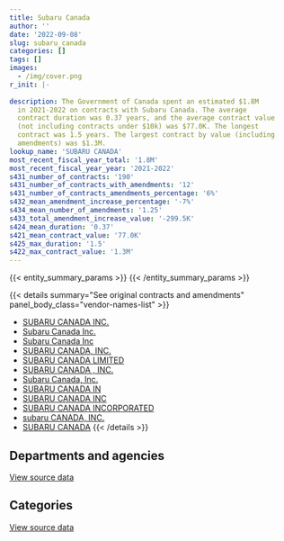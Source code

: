```yaml
---
title: Subaru Canada
author: ''
date: '2022-09-08'
slug: subaru_canada
categories: []
tags: []
images:
  - /img/cover.png
r_init: |-
  
description: The Government of Canada spent an estimated $1.8M
  in 2021-2022 on contracts with Subaru Canada. The average
  contract duration was 0.37 years, and the average contract value
  (not including contracts under $10k) was $77.0K. The longest
  contract was 1.5 years. The largest contract by value (including
  amendments) was $1.3M.
lookup_name: 'SUBARU CANADA'
most_recent_fiscal_year_total: '1.8M'
most_recent_fiscal_year_year: '2021-2022'
s431_number_of_contracts: '190'
s431_number_of_contracts_with_amendments: '12'
s431_number_of_contracts_amendments_percentage: '6%'
s432_mean_amendment_increase_percentage: '-7%'
s434_mean_number_of_amendments: '1.25'
s433_total_amendment_increase_value: '-299.5K'
s424_mean_duration: '0.37'
s421_mean_contract_value: '77.0K'
s425_max_duration: '1.5'
s422_max_contract_value: '1.3M'
---
```


<script src="/rmarkdown-libs/htmlwidgets/htmlwidgets.js"></script>
<link href="/rmarkdown-libs/datatables-css/datatables-crosstalk.css" rel="stylesheet" />
<script src="/rmarkdown-libs/datatables-binding/datatables.js"></script>
<script src="/rmarkdown-libs/jquery/jquery-3.6.0.min.js"></script>
<link href="/rmarkdown-libs/dt-core-bootstrap/css/dataTables.bootstrap.min.css" rel="stylesheet" />
<link href="/rmarkdown-libs/dt-core-bootstrap/css/dataTables.bootstrap.extra.css" rel="stylesheet" />
<script src="/rmarkdown-libs/dt-core-bootstrap/js/jquery.dataTables.min.js"></script>
<script src="/rmarkdown-libs/dt-core-bootstrap/js/dataTables.bootstrap.min.js"></script>
<link href="/rmarkdown-libs/crosstalk/css/crosstalk.min.css" rel="stylesheet" />
<script src="/rmarkdown-libs/crosstalk/js/crosstalk.min.js"></script>
<script src="/rmarkdown-libs/htmlwidgets/htmlwidgets.js"></script>
<link href="/rmarkdown-libs/datatables-css/datatables-crosstalk.css" rel="stylesheet" />
<script src="/rmarkdown-libs/datatables-binding/datatables.js"></script>
<script src="/rmarkdown-libs/jquery/jquery-3.6.0.min.js"></script>
<link href="/rmarkdown-libs/dt-core-bootstrap/css/dataTables.bootstrap.min.css" rel="stylesheet" />
<link href="/rmarkdown-libs/dt-core-bootstrap/css/dataTables.bootstrap.extra.css" rel="stylesheet" />
<script src="/rmarkdown-libs/dt-core-bootstrap/js/jquery.dataTables.min.js"></script>
<script src="/rmarkdown-libs/dt-core-bootstrap/js/dataTables.bootstrap.min.js"></script>
<link href="/rmarkdown-libs/crosstalk/css/crosstalk.min.css" rel="stylesheet" />
<script src="/rmarkdown-libs/crosstalk/js/crosstalk.min.js"></script>

{{< entity_summary_params >}}
{{< /entity_summary_params >}}

{{< details summary="See original contracts and amendments" panel_body_class="vendor-names-list" >}}
- [SUBARU CANADA INC.](https://search.open.canada.ca/en/ct/?sort=contract_value_f%20desc&page=1&search_text=%22SUBARU%20CANADA%20INC.%22)
- [Subaru Canada Inc.](https://search.open.canada.ca/en/ct/?sort=contract_value_f%20desc&page=1&search_text=%22Subaru%20Canada%20Inc.%22)
- [Subaru Canada Inc](https://search.open.canada.ca/en/ct/?sort=contract_value_f%20desc&page=1&search_text=%22Subaru%20Canada%20Inc%22)
- [SUBARU CANADA, INC.](https://search.open.canada.ca/en/ct/?sort=contract_value_f%20desc&page=1&search_text=%22SUBARU%20CANADA%2c%20INC.%22)
- [SUBARU CANADA LIMITED](https://search.open.canada.ca/en/ct/?sort=contract_value_f%20desc&page=1&search_text=%22SUBARU%20CANADA%20LIMITED%22)
- [SUBARU CANADA , INC.](https://search.open.canada.ca/en/ct/?sort=contract_value_f%20desc&page=1&search_text=%22SUBARU%20CANADA%20%2c%20INC.%22)
- [Subaru Canada, Inc.](https://search.open.canada.ca/en/ct/?sort=contract_value_f%20desc&page=1&search_text=%22Subaru%20Canada%2c%20Inc.%22)
- [SUBARU CANADA IN](https://search.open.canada.ca/en/ct/?sort=contract_value_f%20desc&page=1&search_text=%22SUBARU%20CANADA%20IN%22)
- [SUBARU CANADA INC](https://search.open.canada.ca/en/ct/?sort=contract_value_f%20desc&page=1&search_text=%22SUBARU%20CANADA%20INC%22)
- [SUBARU CANADA INCORPORATED](https://search.open.canada.ca/en/ct/?sort=contract_value_f%20desc&page=1&search_text=%22SUBARU%20CANADA%20INCORPORATED%22)
- [subaru CANADA, INC.](https://search.open.canada.ca/en/ct/?sort=contract_value_f%20desc&page=1&search_text=%22subaru%20CANADA%2c%20INC.%22)
- [SUBARU CANADA](https://search.open.canada.ca/en/ct/?sort=contract_value_f%20desc&page=1&search_text=%22SUBARU%20CANADA%22)
{{< /details >}}

## Departments and agencies

<div id="htmlwidget-1" style="width:100%;height:auto;" class="datatables html-widget"></div>
<script type="application/json" data-for="htmlwidget-1">{"x":{"style":"bootstrap","filter":"none","vertical":false,"data":[["<a href=\"/departments/aandc-aadnc/\">Crown-Indigenous Relations and Northern Affairs Canada<\/a>","<a href=\"/departments/acoa-apeca/\">Atlantic Canada Opportunities Agency<\/a>","<a href=\"/departments/cbsa-asfc/\">Canada Border Services Agency<\/a>","<a href=\"/departments/cfia-acia/\">Canadian Food Inspection Agency<\/a>","<a href=\"/departments/cnsc-ccsn/\">Canadian Nuclear Safety Commission<\/a>","<a href=\"/departments/csc-scc/\">Correctional Service of Canada<\/a>","<a href=\"/departments/dfo-mpo/\">Fisheries and Oceans Canada<\/a>","<a href=\"/departments/dnd-mdn/\">National Defence<\/a>","<a href=\"/departments/ec/\">Environment and Climate Change Canada<\/a>","<a href=\"/departments/esdc-edsc/\">Employment and Social Development Canada<\/a>","<a href=\"/departments/hc-sc/\">Health Canada<\/a>","<a href=\"/departments/isc-sac/\">Indigenous Services Canada<\/a>","<a href=\"/departments/pc/\">Parks Canada<\/a>","<a href=\"/departments/pch/\">Canadian Heritage<\/a>","<a href=\"/departments/phac-aspc/\">Public Health Agency of Canada<\/a>","<a href=\"/departments/rcmp-grc/\">Royal Canadian Mounted Police<\/a>","<a href=\"/departments/ssc-spc/\">Shared Services Canada<\/a>","<a href=\"/departments/tsb-bst/\">Transportation Safety Board of Canada<\/a>"],[23473.8,90455.56,173090.98,1154072.33,23468.55,153964.52,90308.94,802759.84,30151.85,77110.95,238832.73,23473.8,394245.25,null,null,1326523.49,null,29544.42],[null,null,133928.61,630840.25,null,115945.37,259177.21,24669.75,null,101290.2,52119.9,254500.57,228503.79,46704.46,28716.45,1253861.89,201512.59,58993.97],[null,null,117891.21,null,null,114470.15,280476.69,null,null,null,null,11847.42,85890.16,null,null,80746.08,null,null],[null,null,null,null,null,null,null,79800.6,null,null,null,74193,null,null,null,1691019.69,null,null]],"container":"<table class=\"table table-striped table-hover row-border order-column display\">\n  <thead>\n    <tr>\n      <th>Department<\/th>\n      <th>2018-2019<\/th>\n      <th>2019-2020<\/th>\n      <th>2020-2021<\/th>\n      <th>2021-2022<\/th>\n    <\/tr>\n  <\/thead>\n<\/table>","options":{"order":[[4,"desc"]],"pageLength":10,"autoWidth":true,"columnDefs":[{"targets":1,"render":"function(data, type, row, meta) {\n    return type !== 'display' ? data : DTWidget.formatCurrency(data, \"$\", 2, 3, \",\", \".\", true, null);\n  }"},{"targets":2,"render":"function(data, type, row, meta) {\n    return type !== 'display' ? data : DTWidget.formatCurrency(data, \"$\", 2, 3, \",\", \".\", true, null);\n  }"},{"targets":3,"render":"function(data, type, row, meta) {\n    return type !== 'display' ? data : DTWidget.formatCurrency(data, \"$\", 2, 3, \",\", \".\", true, null);\n  }"},{"targets":4,"render":"function(data, type, row, meta) {\n    return type !== 'display' ? data : DTWidget.formatCurrency(data, \"$\", 2, 3, \",\", \".\", true, null);\n  }"},{"width":"16%","targets":[1,2,3,4]},{"className":"dt-right","targets":[1,2,3,4]}],"orderClasses":false}},"evals":["options.columnDefs.0.render","options.columnDefs.1.render","options.columnDefs.2.render","options.columnDefs.3.render"],"jsHooks":[]}</script>
<p class="text-right">
<a href="https://github.com/GoC-Spending/contracts-data/tree/main/data/out/vendors/subaru_canada/summary_by_fiscal_year_by_department.csv" class="source-data-link btn btn-link">View source data</a>
</p>

## Categories

<div id="htmlwidget-2" style="width:100%;height:auto;" class="datatables html-widget"></div>
<script type="application/json" data-for="htmlwidget-2">{"x":{"style":"bootstrap","filter":"none","vertical":false,"data":[["<a href=\"/categories/other/\">(Other)<\/a>","<a href=\"/categories/office_management/\">Office management<\/a>","<a href=\"/categories/defence/\">Defence<\/a>","<a href=\"/categories/transportation_and_logistics/\">Transportation and logistics<\/a>"],[null,18213.4,784546.44,3828717.17],[null,null,24669.75,3366095.26],[27429.15,null,null,663892.56],[null,null,79800.6,1765212.69]],"container":"<table class=\"table table-striped table-hover row-border order-column display\">\n  <thead>\n    <tr>\n      <th>Category<\/th>\n      <th>2018-2019<\/th>\n      <th>2019-2020<\/th>\n      <th>2020-2021<\/th>\n      <th>2021-2022<\/th>\n    <\/tr>\n  <\/thead>\n<\/table>","options":{"order":[[4,"desc"]],"dom":"t","pageLength":30,"autoWidth":true,"columnDefs":[{"targets":1,"render":"function(data, type, row, meta) {\n    return type !== 'display' ? data : DTWidget.formatCurrency(data, \"$\", 2, 3, \",\", \".\", true, null);\n  }"},{"targets":2,"render":"function(data, type, row, meta) {\n    return type !== 'display' ? data : DTWidget.formatCurrency(data, \"$\", 2, 3, \",\", \".\", true, null);\n  }"},{"targets":3,"render":"function(data, type, row, meta) {\n    return type !== 'display' ? data : DTWidget.formatCurrency(data, \"$\", 2, 3, \",\", \".\", true, null);\n  }"},{"targets":4,"render":"function(data, type, row, meta) {\n    return type !== 'display' ? data : DTWidget.formatCurrency(data, \"$\", 2, 3, \",\", \".\", true, null);\n  }"},{"width":"16%","targets":[1,2,3,4]},{"className":"dt-right","targets":[1,2,3,4]}],"orderClasses":false,"lengthMenu":[10,25,30,50,100]}},"evals":["options.columnDefs.0.render","options.columnDefs.1.render","options.columnDefs.2.render","options.columnDefs.3.render"],"jsHooks":[]}</script>
<p class="text-right">
<a href="https://github.com/GoC-Spending/contracts-data/tree/main/data/out/vendors/subaru_canada/summary_by_fiscal_year_by_category.csv" class="source-data-link btn btn-link">View source data</a>
</p>
